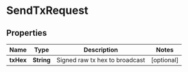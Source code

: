 
# SendTxRequest

## Properties
Name | Type | Description | Notes
------------ | ------------- | ------------- | -------------
**txHex** | **String** | Signed raw tx hex to broadcast |  [optional]



